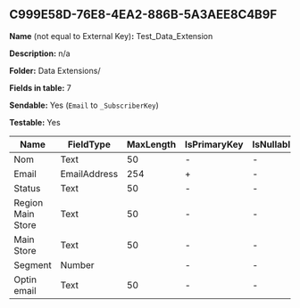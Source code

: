 ## C999E58D-76E8-4EA2-886B-5A3AEE8C4B9F

**Name** (not equal to External Key)**:** Test_Data_Extension

**Description:** n/a

**Folder:** Data Extensions/

**Fields in table:** 7

**Sendable:** Yes (`Email` to `_SubscriberKey`)

**Testable:** Yes

| Name | FieldType | MaxLength | IsPrimaryKey | IsNullable | DefaultValue |
| --- | --- | --- | --- | --- | --- |
| Nom | Text | 50 | - | - |  |
| Email | EmailAddress | 254 | + | - |  |
| Status | Text | 50 | - | - |  |
| Region Main Store | Text | 50 | - | - |  |
| Main Store | Text | 50 | - | - |  |
| Segment | Number |  | - | - |  |
| Optin email | Text | 50 | - | - |  |
